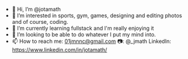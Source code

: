 - 👋 Hi, I’m @jotamath
- 👀 I’m interested in sports, gym, games, designing and editing photos and of course, coding.
- 🌱 I’m currently learning fullstack and  I'm really enjoying it
- 🧠 I’m looking to be able to do whatever I put my mind into.
- 📫 How to reach me:
      01jmnnc@gmail.com
      📷: @_jmath
      LinkedIn: https://www.linkedin.com/in/jotamath/
